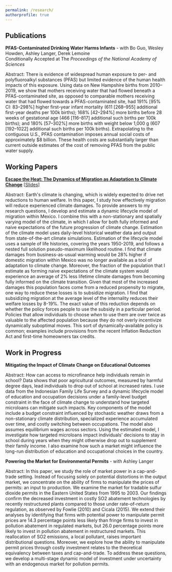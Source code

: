 ```yaml
---
permalink: /research/
authorprofile: true
---
```

<h2>Publications</h2>
<b>PFAS-Contaminated Drinking Water Harms Infants</b> - with Bo Guo, Wesley Howden, Ashley Langer, Derek Lemoine
<br style="line-height: 5px" /> Conditionally Accepted at The <i> Proceedings of the National Academy of Sciences </i>
  <p>Abstract: There is evidence of widespread human exposure to per- and polyfluoroalkyl substances (PFAS) but limited evidence of the human health impacts of this exposure. Using data on New Hampshire births from 2010–2019, we show that mothers receiving water that had flowed beneath a PFAS-contaminated site, as opposed to comparable mothers receiving water that had flowed towards a PFAS-contaminated site, had 191% [95% CI: 83–298%] higher first-year infant mortality (611 [268–955] additional first-year deaths per 100k births); 168% [42–294%] more births before 28 weeks of gestational age (466 [116–817] additional such births per 100k births); and 180% [57–302%] more births with weight below 1,000 g (607 [192–1022] additional such births per 100k births). Extrapolating to the contiguous U.S., PFAS contamination imposes annual social costs of approximately $8 billion. These health costs are substantially larger than current outside estimates of the cost of removing PFAS from the public water supply.</p>

<h2>Working Papers</h2>
<a href ="https://www.robertbaluja.com/assets/eth_paper.pdf"><b>Escape the Heat: The Dynamics of Migration as Adaptation to Climate Change</b></a> [<a href="https://www.robertbaluja.com/assets/eth_slides.pdf">Slides</a>]
<br style="line-height: 5px" />
  <p>Abstract: Earth's climate is changing, which is widely expected to drive net reductions to human welfare. In this paper, I study how effectively migration will reduce experienced climate damages. To provide answers to my research questions, I
develop and estimate a dynamic lifecycle model of migration within Mexico. I
combine this with a non-stationary and spatially varying model of the climate,
in which I allow for both fully informed and naive expectations of the future
progression of climate change. Estimation of the climate model uses daily-level
historical weather data and output from state-of-the-art climate simulations.
Estimation of the lifecycle model uses a sample of life histories, covering the
years 1950-2019, and follows a nested full solution pseudo-maximum likelihood
routine. I find that climate damages from business-as-usual warming would be 28%
higher if domestic migration within Mexico was no longer available as a tool of
adaptation to climate change. Moreover, the fraction of the population that I estimate as
forming naive expectations of the climate system would experience an average of
2% less lifetime climate damages from becoming fully informed on
the climate transition. Given that most of the increased damages this population faces
come from a reduced propensity to migrate, one way to reduce these losses is to
subsidize migration. I find that subsidizing migration at the average level of the internality reduces their welfare losses by
8-19%. The exact value of this reduction depends on whether the policy forces people to use the subsidy in a particular period. Policies that allow individuals to choose <i>when</i> to use them are over twice as valuable to the affected population because they do not overly incentivize dynamically suboptimal moves. This sort of dynamically-available policy is common; examples include provisions from the recent Inflation Reduction Act and first-time homeowners tax credits.</p>

<h2>Work in Progress</h2>
<b>Mitigating the Impact of Climate Change on Educational Outcomes</b>
<p>Abstract: How can access to microfinance help individuals remain in school? Data shows that poor agricultural outcomes, measured by harmful degree days, lead individuals to drop out of school at increased rates. I use data from the Indonesian Family Life Survey and a dynamic lifecycle model of education and occupation decisions under a family-level budget constraint in the face of climate change to understand how targeted microloans can mitigate such impacts. Key components of the model include a budget constraint influenced by stochastic weather draws from a non-stationary climate distribution, specialized experience accumulated over time, and costly switching between occupations. The model also assumes equilibrium wages across sectors. Using the estimated model, I investigate how targeted microloans impact individuals' decisions to stay in school during years when they might otherwise drop out to supplement their family income. I also examine how such a market might influence the long-run distribution of education and occupational choices in the country.</p>

<b>Powering the Market for Environmental Permits</b> - with Ashley Langer
<p>Abstract: In this paper, we study the role of market power in a cap-and-trade setting. Instead of focusing solely on potential distortions in the output market, we concentrate on the ability of firms to manipulate the prices of permits: an input to production. We examine the market for tradable sulfur dioxide permits in the Eastern United States from 1995 to 2003. Our findings confirm the decreased investment in costly SO2 abatement technologies by recently restructured plants compared to those under rate-of-return regulation, as observed by Fowlie (2010) and Cicala (2015). We extend their analyses by identifying that firms with potential power to manipulate permit prices are 14.3 percentage points less likely than fringe firms to invest in pollution abatement in regulated markets, but 26.0 percentage points more likely to invest in pollution abatement in restructured markets. This reallocation of SO2 emissions, a local pollutant, raises important distributional questions. Moreover, we explore how the ability to manipulate permit prices through costly investment relates to the theoretical equivalency between taxes and cap-and-trade. To address these questions, we develop a multi-stage dynamic model of investment under uncertainty with an endogenous market for pollution permits.</p>

